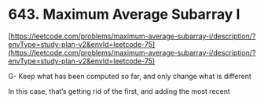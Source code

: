 # 643. Maximum Average Subarray I

[https://leetcode.com/problems/maximum-average-subarray-i/description/?envType=study-plan-v2&envId=leetcode-75](https://leetcode.com/problems/maximum-average-subarray-i/description/?envType=study-plan-v2&envId=leetcode-75)

G- Keep what has been computed so far, and only change what is different

In this case, that’s getting rid of the first, and adding the most recent